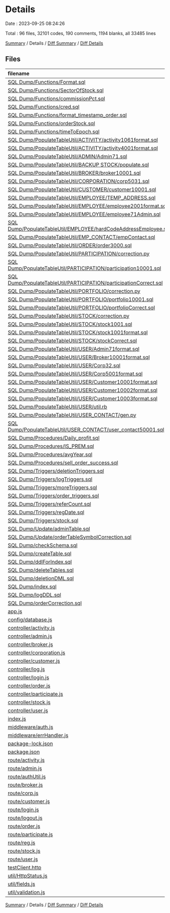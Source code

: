 # Details

Date : 2023-09-25 08:24:26

Total : 96 files,  32101 codes, 190 comments, 1194 blanks, all 33485 lines

[Summary](results.md) / Details / [Diff Summary](diff.md) / [Diff Details](diff-details.md)

## Files
| filename | language | code | comment | blank | total |
| :--- | :--- | ---: | ---: | ---: | ---: |
| [SQL Dump/Functions/Format.sql](/SQL%20Dump/Functions/Format.sql) | SQL | 31 | 0 | 2 | 33 |
| [SQL Dump/Functions/SectorOfStock.sql](/SQL%20Dump/Functions/SectorOfStock.sql) | SQL | 9 | 0 | 0 | 9 |
| [SQL Dump/Functions/commissionPct.sql](/SQL%20Dump/Functions/commissionPct.sql) | SQL | 18 | 0 | 1 | 19 |
| [SQL Dump/Functions/cred.sql](/SQL%20Dump/Functions/cred.sql) | SQL | 36 | 0 | 6 | 42 |
| [SQL Dump/Functions/format_timestamp_order.sql](/SQL%20Dump/Functions/format_timestamp_order.sql) | SQL | 14 | 1 | 1 | 16 |
| [SQL Dump/Functions/orderStock.sql](/SQL%20Dump/Functions/orderStock.sql) | SQL | 93 | 1 | 4 | 98 |
| [SQL Dump/Functions/timeToEpoch.sql](/SQL%20Dump/Functions/timeToEpoch.sql) | SQL | 15 | 0 | 0 | 15 |
| [SQL Dump/PopulateTableUtil/ACTIVITY/activity1061format.sql](/SQL%20Dump/PopulateTableUtil/ACTIVITY/activity1061format.sql) | SQL | 106 | 0 | 1 | 107 |
| [SQL Dump/PopulateTableUtil/ACTIVITY/activity4001format.sql](/SQL%20Dump/PopulateTableUtil/ACTIVITY/activity4001format.sql) | SQL | 401 | 0 | 2 | 403 |
| [SQL Dump/PopulateTableUtil/ADMIN/Admin71.sql](/SQL%20Dump/PopulateTableUtil/ADMIN/Admin71.sql) | SQL | 7 | 0 | 4 | 11 |
| [SQL Dump/PopulateTableUtil/BACKUP STOCK/populate.sql](/SQL%20Dump/PopulateTableUtil/BACKUP%20STOCK/populate.sql) | SQL | 21 | 0 | 1 | 22 |
| [SQL Dump/PopulateTableUtil/BROKER/broker10001.sql](/SQL%20Dump/PopulateTableUtil/BROKER/broker10001.sql) | SQL | 1,000 | 0 | 1 | 1,001 |
| [SQL Dump/PopulateTableUtil/CORPORATION/corp5031.sql](/SQL%20Dump/PopulateTableUtil/CORPORATION/corp5031.sql) | SQL | 503 | 0 | 0 | 503 |
| [SQL Dump/PopulateTableUtil/CUSTOMER/customer10001.sql](/SQL%20Dump/PopulateTableUtil/CUSTOMER/customer10001.sql) | SQL | 1,000 | 0 | 1 | 1,001 |
| [SQL Dump/PopulateTableUtil/EMPLOYEE/TEMP_ADDRESS.sql](/SQL%20Dump/PopulateTableUtil/EMPLOYEE/TEMP_ADDRESS.sql) | SQL | 214 | 0 | 1 | 215 |
| [SQL Dump/PopulateTableUtil/EMPLOYEE/employee2001format.sql](/SQL%20Dump/PopulateTableUtil/EMPLOYEE/employee2001format.sql) | SQL | 200 | 0 | 0 | 200 |
| [SQL Dump/PopulateTableUtil/EMPLOYEE/employee71Admin.sql](/SQL%20Dump/PopulateTableUtil/EMPLOYEE/employee71Admin.sql) | SQL | 7 | 2 | 1 | 10 |
| [SQL Dump/PopulateTableUtil/EMPLOYEE/hardCodeAddressEmployee.sql](/SQL%20Dump/PopulateTableUtil/EMPLOYEE/hardCodeAddressEmployee.sql) | SQL | 224 | 1 | 5 | 230 |
| [SQL Dump/PopulateTableUtil/EMP_CONTACT/empContact.sql](/SQL%20Dump/PopulateTableUtil/EMP_CONTACT/empContact.sql) | SQL | 320 | 0 | 1 | 321 |
| [SQL Dump/PopulateTableUtil/ORDER/order3000.sql](/SQL%20Dump/PopulateTableUtil/ORDER/order3000.sql) | SQL | 2,952 | 0 | 1 | 2,953 |
| [SQL Dump/PopulateTableUtil/PARTICIPATION/correction.py](/SQL%20Dump/PopulateTableUtil/PARTICIPATION/correction.py) | Python | 14 | 8 | 5 | 27 |
| [SQL Dump/PopulateTableUtil/PARTICIPATION/participation10001.sql](/SQL%20Dump/PopulateTableUtil/PARTICIPATION/participation10001.sql) | SQL | 1,000 | 0 | 1 | 1,001 |
| [SQL Dump/PopulateTableUtil/PARTICIPATION/participationCorrect.sql](/SQL%20Dump/PopulateTableUtil/PARTICIPATION/participationCorrect.sql) | SQL | 955 | 0 | 1 | 956 |
| [SQL Dump/PopulateTableUtil/PORTFOLIO/correction.py](/SQL%20Dump/PopulateTableUtil/PORTFOLIO/correction.py) | Python | 14 | 8 | 5 | 27 |
| [SQL Dump/PopulateTableUtil/PORTFOLIO/portfolio10001.sql](/SQL%20Dump/PopulateTableUtil/PORTFOLIO/portfolio10001.sql) | SQL | 1,000 | 0 | 1 | 1,001 |
| [SQL Dump/PopulateTableUtil/PORTFOLIO/portfolioCorrect.sql](/SQL%20Dump/PopulateTableUtil/PORTFOLIO/portfolioCorrect.sql) | SQL | 947 | 0 | 1 | 948 |
| [SQL Dump/PopulateTableUtil/STOCK/correction.py](/SQL%20Dump/PopulateTableUtil/STOCK/correction.py) | Python | 12 | 8 | 7 | 27 |
| [SQL Dump/PopulateTableUtil/STOCK/stock1001.sql](/SQL%20Dump/PopulateTableUtil/STOCK/stock1001.sql) | SQL | 1,000 | 0 | 1 | 1,001 |
| [SQL Dump/PopulateTableUtil/STOCK/stock1001format.sql](/SQL%20Dump/PopulateTableUtil/STOCK/stock1001format.sql) | SQL | 1,000 | 0 | 1 | 1,001 |
| [SQL Dump/PopulateTableUtil/STOCK/stockCorrect.sql](/SQL%20Dump/PopulateTableUtil/STOCK/stockCorrect.sql) | SQL | 404 | 0 | 1 | 405 |
| [SQL Dump/PopulateTableUtil/USER/Admin71format.sql](/SQL%20Dump/PopulateTableUtil/USER/Admin71format.sql) | SQL | 7 | 0 | 1 | 8 |
| [SQL Dump/PopulateTableUtil/USER/Broker10001format.sql](/SQL%20Dump/PopulateTableUtil/USER/Broker10001format.sql) | SQL | 1,000 | 0 | 1 | 1,001 |
| [SQL Dump/PopulateTableUtil/USER/Corp32.sql](/SQL%20Dump/PopulateTableUtil/USER/Corp32.sql) | SQL | 3 | 0 | 0 | 3 |
| [SQL Dump/PopulateTableUtil/USER/Corp5001format.sql](/SQL%20Dump/PopulateTableUtil/USER/Corp5001format.sql) | SQL | 500 | 0 | 1 | 501 |
| [SQL Dump/PopulateTableUtil/USER/Customer10001format.sql](/SQL%20Dump/PopulateTableUtil/USER/Customer10001format.sql) | SQL | 1,000 | 0 | 1 | 1,001 |
| [SQL Dump/PopulateTableUtil/USER/Customer10002format.sql](/SQL%20Dump/PopulateTableUtil/USER/Customer10002format.sql) | SQL | 1,000 | 0 | 1 | 1,001 |
| [SQL Dump/PopulateTableUtil/USER/Customer10003format.sql](/SQL%20Dump/PopulateTableUtil/USER/Customer10003format.sql) | SQL | 1,000 | 0 | 2 | 1,002 |
| [SQL Dump/PopulateTableUtil/USER/util.rb](/SQL%20Dump/PopulateTableUtil/USER/util.rb) | Ruby | 19 | 1 | 6 | 26 |
| [SQL Dump/PopulateTableUtil/USER_CONTACT/gen.py](/SQL%20Dump/PopulateTableUtil/USER_CONTACT/gen.py) | Python | 10 | 2 | 5 | 17 |
| [SQL Dump/PopulateTableUtil/USER_CONTACT/user_contact50001.sql](/SQL%20Dump/PopulateTableUtil/USER_CONTACT/user_contact50001.sql) | SQL | 6,749 | 0 | 1 | 6,750 |
| [SQL Dump/Procedures/Daily_profit.sql](/SQL%20Dump/Procedures/Daily_profit.sql) | SQL | 40 | 6 | 8 | 54 |
| [SQL Dump/Procedures/IS_PREM.sql](/SQL%20Dump/Procedures/IS_PREM.sql) | SQL | 27 | 1 | 0 | 28 |
| [SQL Dump/Procedures/avgYear.sql](/SQL%20Dump/Procedures/avgYear.sql) | SQL | 52 | 0 | 1 | 53 |
| [SQL Dump/Procedures/sell_order_success.sql](/SQL%20Dump/Procedures/sell_order_success.sql) | SQL | 74 | 0 | 17 | 91 |
| [SQL Dump/Triggers/deletionTriggers.sql](/SQL%20Dump/Triggers/deletionTriggers.sql) | SQL | 172 | 0 | 19 | 191 |
| [SQL Dump/Triggers/logTriggers.sql](/SQL%20Dump/Triggers/logTriggers.sql) | SQL | 296 | 5 | 61 | 362 |
| [SQL Dump/Triggers/moreTriggers.sql](/SQL%20Dump/Triggers/moreTriggers.sql) | SQL | 97 | 0 | 5 | 102 |
| [SQL Dump/Triggers/order_triggers.sql](/SQL%20Dump/Triggers/order_triggers.sql) | SQL | 440 | 0 | 55 | 495 |
| [SQL Dump/Triggers/referCount.sql](/SQL%20Dump/Triggers/referCount.sql) | SQL | 11 | 0 | 0 | 11 |
| [SQL Dump/Triggers/regDate.sql](/SQL%20Dump/Triggers/regDate.sql) | SQL | 6 | 0 | 0 | 6 |
| [SQL Dump/Triggers/stock.sql](/SQL%20Dump/Triggers/stock.sql) | SQL | 42 | 3 | 5 | 50 |
| [SQL Dump/Update/adminTable.sql](/SQL%20Dump/Update/adminTable.sql) | SQL | 18 | 0 | 1 | 19 |
| [SQL Dump/Update/orderTableSymbolCorrection.sql](/SQL%20Dump/Update/orderTableSymbolCorrection.sql) | SQL | 12 | 0 | 0 | 12 |
| [SQL Dump/checkSchema.sql](/SQL%20Dump/checkSchema.sql) | SQL | 59 | 4 | 15 | 78 |
| [SQL Dump/createTable.sql](/SQL%20Dump/createTable.sql) | SQL | 297 | 15 | 92 | 404 |
| [SQL Dump/ddlForIndex.sql](/SQL%20Dump/ddlForIndex.sql) | SQL | 11 | 5 | 9 | 25 |
| [SQL Dump/deleteTables.sql](/SQL%20Dump/deleteTables.sql) | SQL | 19 | 2 | 2 | 23 |
| [SQL Dump/deletionDML.sql](/SQL%20Dump/deletionDML.sql) | SQL | 21 | 0 | 2 | 23 |
| [SQL Dump/index.sql](/SQL%20Dump/index.sql) | SQL | 8 | 0 | 3 | 11 |
| [SQL Dump/logDDL.sql](/SQL%20Dump/logDDL.sql) | SQL | 389 | 5 | 83 | 477 |
| [SQL Dump/orderCorrection.sql](/SQL%20Dump/orderCorrection.sql) | SQL | 168 | 2 | 46 | 216 |
| [app.js](/app.js) | JavaScript | 32 | 2 | 12 | 46 |
| [config/database.js](/config/database.js) | JavaScript | 63 | 3 | 10 | 76 |
| [controller/activity.js](/controller/activity.js) | JavaScript | 73 | 0 | 11 | 84 |
| [controller/admin.js](/controller/admin.js) | JavaScript | 376 | 3 | 85 | 464 |
| [controller/broker.js](/controller/broker.js) | JavaScript | 66 | 0 | 13 | 79 |
| [controller/corporation.js](/controller/corporation.js) | JavaScript | 70 | 1 | 24 | 95 |
| [controller/customer.js](/controller/customer.js) | JavaScript | 56 | 0 | 12 | 68 |
| [controller/log.js](/controller/log.js) | JavaScript | 110 | 0 | 24 | 134 |
| [controller/login.js](/controller/login.js) | JavaScript | 155 | 2 | 18 | 175 |
| [controller/order.js](/controller/order.js) | JavaScript | 320 | 9 | 93 | 422 |
| [controller/participate.js](/controller/participate.js) | JavaScript | 55 | 1 | 16 | 72 |
| [controller/stock.js](/controller/stock.js) | JavaScript | 252 | 3 | 22 | 277 |
| [controller/user.js](/controller/user.js) | JavaScript | 881 | 8 | 129 | 1,018 |
| [index.js](/index.js) | JavaScript | 8 | 1 | 4 | 13 |
| [middleware/auth.js](/middleware/auth.js) | JavaScript | 36 | 2 | 7 | 45 |
| [middleware/errHandler.js](/middleware/errHandler.js) | JavaScript | 18 | 1 | 4 | 23 |
| [package-lock.json](/package-lock.json) | JSON | 1,491 | 0 | 1 | 1,492 |
| [package.json](/package.json) | JSON | 29 | 0 | 1 | 30 |
| [route/activity.js](/route/activity.js) | JavaScript | 17 | 3 | 8 | 28 |
| [route/admin.js](/route/admin.js) | JavaScript | 189 | 3 | 36 | 228 |
| [route/authUtil.js](/route/authUtil.js) | JavaScript | 12 | 4 | 5 | 21 |
| [route/broker.js](/route/broker.js) | JavaScript | 33 | 8 | 8 | 49 |
| [route/corp.js](/route/corp.js) | JavaScript | 26 | 0 | 6 | 32 |
| [route/customer.js](/route/customer.js) | JavaScript | 4 | 0 | 1 | 5 |
| [route/login.js](/route/login.js) | JavaScript | 66 | 6 | 22 | 94 |
| [route/logout.js](/route/logout.js) | JavaScript | 36 | 1 | 10 | 47 |
| [route/order.js](/route/order.js) | JavaScript | 170 | 36 | 34 | 240 |
| [route/participate.js](/route/participate.js) | JavaScript | 29 | 0 | 4 | 33 |
| [route/reg.js](/route/reg.js) | JavaScript | 25 | 6 | 3 | 34 |
| [route/stock.js](/route/stock.js) | JavaScript | 44 | 1 | 6 | 51 |
| [route/user.js](/route/user.js) | JavaScript | 186 | 6 | 52 | 244 |
| [testClient.http](/testClient.http) | HTTP | 4 | 0 | 0 | 4 |
| [util/HttpStatus.js](/util/HttpStatus.js) | JavaScript | 66 | 0 | 5 | 71 |
| [util/fields.js](/util/fields.js) | JavaScript | 12 | 0 | 1 | 13 |
| [util/validation.js](/util/validation.js) | JavaScript | 27 | 0 | 7 | 34 |

[Summary](results.md) / Details / [Diff Summary](diff.md) / [Diff Details](diff-details.md)